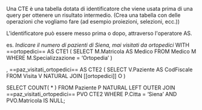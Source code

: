 
Una CTE è una tabella dotata di identificatore che viene usata prima di una query per ottenere un risultato intermedio. (Crea una tabella con delle operazioni che vogliamo fare (ad esempio proiezioni, selezioni, ecc.))

L'identificatore può essere messo prima o dopo, attraverso l'operatore AS.

es.
*Indicare il numero di pazienti di Siena, mai visitati da ortopedici*
WITH ==ortopedici== AS                                CTE1
(
SELECT M.Matricola AS Medico
FROM Medico M
WHERE M.Specializzazione = ‘Ortopedia’
)

, ==paz_visitati_ortopedici== AS                      CTE2
(
SELECT V.Paziente AS CodFiscale
FROM Visita V NATURAL JOIN [[ortopedici]] O
)

SELECT COUNT( * )
FROM Paziente P
NATURAL LEFT OUTER JOIN
==paz_visitati_ortopedici== PVO                    CTE2
WHERE P.Citta = ‘Siena’
AND PVO.Matricola IS NULL;